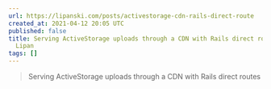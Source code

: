```yaml
---
url: https://lipanski.com/posts/activestorage-cdn-rails-direct-route
created_at: 2021-04-12 20:05 UTC
published: false
title: Serving ActiveStorage uploads through a CDN with Rails direct routes | Florin
  Lipan
tags: []
---
```


<blockquote>Serving ActiveStorage uploads through a CDN with Rails direct routes</blockquote>

